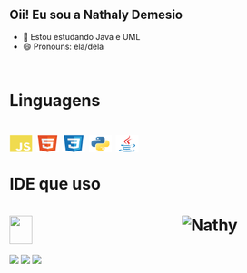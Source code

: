 ## Oii! Eu sou a Nathaly Demesio

- 🌱 Estou estudando Java e UML
- 😄 Pronouns: ela/dela


<div style="display: inline_block"><br>
  <h1> Linguagens <h1>
  <img align="center" alt="Nathy-Js" height="30" width="40" src="https://raw.githubusercontent.com/devicons/devicon/master/icons/javascript/javascript-plain.svg">
  <img align="center" alt="Nathy-HTML" height="30" width="40" src="https://raw.githubusercontent.com/devicons/devicon/master/icons/html5/html5-original.svg">
  <img align="center" alt="Nathy-CSS" height="30" width="40" src="https://raw.githubusercontent.com/devicons/devicon/master/icons/css3/css3-original.svg">
  <img align="center" alt="Nathy-Python" height="30" width="40" src="https://raw.githubusercontent.com/devicons/devicon/master/icons/python/python-original.svg">
  <img align="center" alt="Nathy-Java" height="30" width="40" src="https://raw.githubusercontent.com/devicons/devicon/master/icons/java/java-original.svg">
</div>

  ##

  <div>
      <h1> IDE que uso <h1>
      <img align="center" height="50" width="40" src="https://cdn.jsdelivr.net/gh/devicons/devicon/icons/vscode/vscode-original-wordmark.svg" />
      <img align="right" alt="Nathy" height="200" width="200" src="https://github.com/NathalyDemesio/NathalyDemesio/assets/163008302/2df5de7d-d3d8-432e-bba9-d5f5a248ba40"> 
  </div>
 
<div> 
  <a href="[https://www.instagram.com/nathyisstrange/" target="_blank"><img src="https://img.shields.io/badge/-Instagram-%23E4405F?style=for-the-badge&logo=instagram&logoColor=white" target="_blank"></a>
  <a href = "mailto:nathalydemesio01@gmail.com"><img src="https://img.shields.io/badge/-Gmail-%23333?style=for-the-badge&logo=gmail&logoColor=white" target="_blank"></a>
  <a href="https://www.linkedin.com/in/nathaly-demesio-9964a42ab/" target="_blank"><img src="https://img.shields.io/badge/-LinkedIn-%230077B5?style=for-the-badge&logo=linkedin&logoColor=white" target="_blank"></a> 
</div>

